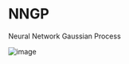 # NNGP
Neural Network Gaussian Process


![image](https://github.com/user-attachments/assets/4fe4f226-2fb7-48ba-b4e6-2186e0b3ec14)
